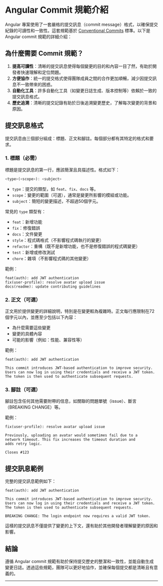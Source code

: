 
# Angular Commit 規範介紹

Angular 專案使用了一套嚴格的提交訊息（commit message）格式，以確保提交紀錄的可讀性和一致性。這套規範基於 [Conventional Commits](https://www.conventionalcommits.org/en/v1.0.0/) 標準。以下是 Angular commit 規範的詳細介紹：

## 為什麼需要 Commit 規範？

1. **提高可讀性**：清晰的提交訊息使得每個變更的目的和內容一目了然，有助於開發者快速理解和定位問題。
2. **方便協作**：統一的提交格式使得團隊成員之間的合作更加順暢，減少因提交訊息不一致帶來的困惑。
3. **自動化工具**：許多自動化工具（如變更日誌生成、版本控制等）依賴於一致的提交訊息格式。
4. **歷史追溯**：清晰的提交記錄有助於日後追溯變更歷史，了解每次變更的背景和原因。

## 提交訊息格式

提交訊息由三個部分組成：標題、正文和腳註。每個部分都有其特定的格式和要求。

### 1. 標題（必需）

標題是提交訊息的第一行，應該簡潔且具描述性。格式如下：

```js
<type>(<scope>): <subject>
```

- `type`：提交的類型，如 `feat`、`fix`、`docs` 等。
- `scope`：變更的範圍（可選），通常是變更所影響的模組或功能。
- `subject`：簡短的變更描述，不超過50個字元。

常見的 `type` 類型有：

- `feat`：新增功能
- `fix`：修復錯誤
- `docs`：文件變更
- `style`：程式碼格式（不影響程式碼執行的變更）
- `refactor`：重構（既不是新增功能，也不是修復錯誤的程式碼變更）
- `test`：新增或修改測試
- `chore`：雜項（不影響程式碼的其他變更）

範例：

```
feat(auth): add JWT authentication
fix(user-profile): resolve avatar upload issue
docs(readme): update contributing guidelines
```

### 2. 正文（可選）

正文用於提供變更的詳細說明，特別是在變更較為複雜時。正文每行應限制在72個字元以內，並應至少包括以下內容：

- 為什麼需要這些變更
- 變更的具體內容
- 可能的影響（例如：性能、兼容性等）

範例：

```
feat(auth): add JWT authentication

This commit introduces JWT-based authentication to improve security.
Users can now log in using their credentials and receive a JWT token.
The token is then used to authenticate subsequent requests.
```

### 3. 腳註（可選）

腳註包含任何其他需要附帶的信息，如關聯的問題單號（issue）、斷言（BREAKING CHANGE）等。

範例：

```
fix(user-profile): resolve avatar upload issue

Previously, uploading an avatar would sometimes fail due to a
network timeout. This fix increases the timeout duration and
adds retry logic.

Closes #123
```

## 提交訊息範例

完整的提交訊息範例如下：

```
feat(auth): add JWT authentication

This commit introduces JWT-based authentication to improve security.
Users can now log in using their credentials and receive a JWT token.
The token is then used to authenticate subsequent requests.

BREAKING CHANGE: The login endpoint now requires a valid JWT token.
```

這樣的提交訊息不僅提供了變更的上下文，還有助於其他開發者理解變更的原因和影響。

## 結論

遵循 Angular commit 規範有助於保持提交歷史的整潔和一致性，並能自動生成變更日誌。透過這些規範，團隊可以更好地協作，並確保每個提交都是清晰且有意義的。

---


